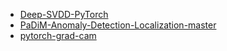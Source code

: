 - [Deep-SVDD-PyTorch](https://github.com/lukasruff/Deep-SVDD-PyTorch)
- [PaDiM-Anomaly-Detection-Localization-master](PaDiM-Anomaly-Detection-Localization-master)
- [pytorch-grad-cam](https://github.com/jacobgil/pytorch-grad-cam)
